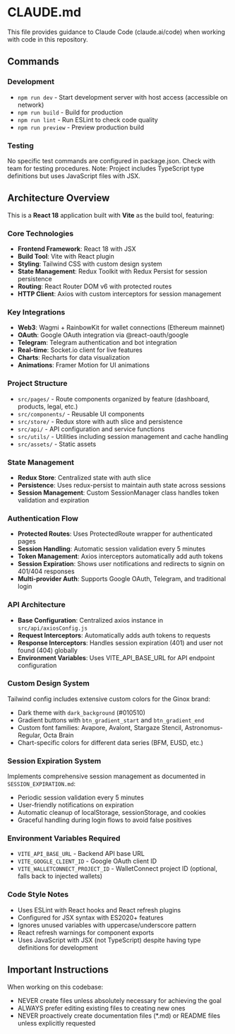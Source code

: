 # CLAUDE.md

This file provides guidance to Claude Code (claude.ai/code) when working with code in this repository.

## Commands

### Development
- `npm run dev` - Start development server with host access (accessible on network)
- `npm run build` - Build for production
- `npm run lint` - Run ESLint to check code quality
- `npm run preview` - Preview production build

### Testing
No specific test commands are configured in package.json. Check with team for testing procedures.
Note: Project includes TypeScript type definitions but uses JavaScript files with JSX.

## Architecture Overview

This is a **React 18** application built with **Vite** as the build tool, featuring:

### Core Technologies
- **Frontend Framework**: React 18 with JSX
- **Build Tool**: Vite with React plugin
- **Styling**: Tailwind CSS with custom design system
- **State Management**: Redux Toolkit with Redux Persist for session persistence
- **Routing**: React Router DOM v6 with protected routes
- **HTTP Client**: Axios with custom interceptors for session management

### Key Integrations
- **Web3**: Wagmi + RainbowKit for wallet connections (Ethereum mainnet)
- **OAuth**: Google OAuth integration via @react-oauth/google
- **Telegram**: Telegram authentication and bot integration
- **Real-time**: Socket.io client for live features
- **Charts**: Recharts for data visualization
- **Animations**: Framer Motion for UI animations

### Project Structure
- `src/pages/` - Route components organized by feature (dashboard, products, legal, etc.)
- `src/components/` - Reusable UI components 
- `src/store/` - Redux store with auth slice and persistence
- `src/api/` - API configuration and service functions
- `src/utils/` - Utilities including session management and cache handling
- `src/assets/` - Static assets

### State Management
- **Redux Store**: Centralized state with auth slice
- **Persistence**: Uses redux-persist to maintain auth state across sessions
- **Session Management**: Custom SessionManager class handles token validation and expiration

### Authentication Flow
- **Protected Routes**: Uses ProtectedRoute wrapper for authenticated pages
- **Session Handling**: Automatic session validation every 5 minutes
- **Token Management**: Axios interceptors automatically add auth tokens
- **Session Expiration**: Shows user notifications and redirects to signin on 401/404 responses
- **Multi-provider Auth**: Supports Google OAuth, Telegram, and traditional login

### API Architecture
- **Base Configuration**: Centralized axios instance in `src/api/axiosConfig.js`
- **Request Interceptors**: Automatically adds auth tokens to requests
- **Response Interceptors**: Handles session expiration (401) and user not found (404) globally
- **Environment Variables**: Uses VITE_API_BASE_URL for API endpoint configuration

### Custom Design System
Tailwind config includes extensive custom colors for the Ginox brand:
- Dark theme with `dark_background` (#010510)
- Gradient buttons with `btn_gradient_start` and `btn_gradient_end`
- Custom font families: Avapore, Avalont, Stargaze Stencil, Astronomus-Regular, Octa Brain
- Chart-specific colors for different data series (BFM, EUSD, etc.)

### Session Expiration System
Implements comprehensive session management as documented in `SESSION_EXPIRATION.md`:
- Periodic session validation every 5 minutes
- User-friendly notifications on expiration
- Automatic cleanup of localStorage, sessionStorage, and cookies
- Graceful handling during login flows to avoid false positives

### Environment Variables Required
- `VITE_API_BASE_URL` - Backend API base URL
- `VITE_GOOGLE_CLIENT_ID` - Google OAuth client ID
- `VITE_WALLETCONNECT_PROJECT_ID` - WalletConnect project ID (optional, falls back to injected wallets)

### Code Style Notes
- Uses ESLint with React hooks and React refresh plugins
- Configured for JSX syntax with ES2020+ features
- Ignores unused variables with uppercase/underscore pattern
- React refresh warnings for component exports
- Uses JavaScript with JSX (not TypeScript) despite having type definitions for development

## Important Instructions
When working on this codebase:
- NEVER create files unless absolutely necessary for achieving the goal
- ALWAYS prefer editing existing files to creating new ones
- NEVER proactively create documentation files (*.md) or README files unless explicitly requested